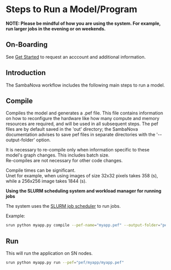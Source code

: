 # Steps to Run a Model/Program

**NOTE:  Please be mindful of how you are using the system.
For example, run larger jobs in the evening or on weekends.**

## On-Boarding

See [Get Started](https://www.alcf.anl.gov/support-center/get-started )
to request an acccount and additional information.

## Introduction

The SambaNova workflow includes the following main steps to run a model.

## Compile

Compiles the model and generates a .pef file. This file contains
information on how to reconfigure the hardware like how many compute and
memory resources are required, and will be used in all subsequent steps.
The pef files are by default saved in the 'out' directory; the
SambaNova documentation advises to save pef files in separate
directories with the '--output-folder' option.

It is necessary to re-compile only when information specific to these
model's graph changes.  This includes batch size.  
Re-compiles are not necessary for other code changes.

Compile times can be significant.  
Unet for example, when using images of size 32x32 pixels takes 358 (s), while a 256x256 image takes 1844 (s).

**Using the SLURM scheduling system and workload manager for running
jobs**

The system uses the [SLURM job
scheduler](https://slurm.schedmd.com/quickstart.html) to run jobs.

Example:

```bash
srun python myapp.py compile --pef-name="myapp.pef" --output-folder="pef"
```

## Run

This will run the application on SN nodes.

```bash
srun python myapp.py run --pef="pef/myapp/myapp.pef"
```
